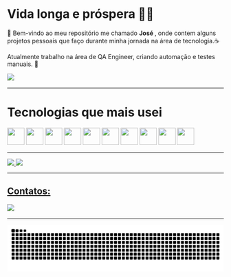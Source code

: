 

<!--
**Jose-augusto-git/Jose-augusto-git** is a ✨ _special_ ✨ repository because its `README.md` (this file) appears on your GitHub profile.

Here are some ideas to get you started:

- 🔭 I’m currently working on ...
- 🌱 I’m currently learning ...
- 👯 I’m looking to collaborate on ...
- 🤔 I’m looking for help with ...
- 💬 Ask me about ...
- 📫 How to reach me: ...
- 😄 Pronouns: ...
- ⚡ Fun fact: ...
-->

# Vida longa e próspera 🖖🏻

🐽 Bem-vindo ao meu repositório me chamado <b> José </b>, onde contem alguns projetos pessoais que faço durante minha jornada na área de tecnologia.☕

Atualmente trabalho na área de QA Engineer, criando automação e testes manuais. 🤖

<img src="https://media.giphy.com/media/QDjpIL6oNCVZ4qzGs7/giphy.gif?cid=790b7611hzen3wnyb5u5uqujlo9ji54ct0b8eu3yc68ssncl&ep=v1_gifs_search&rid=giphy.gif&ct=g">

------------------

# Tecnologias que mais usei  

<img loading="lazy" src="https://cdn.jsdelivr.net/gh/devicons/devicon@latest/icons/cypressio/cypressio-original.svg" width="40" height="40"/> <img loading="lazy" src="https://cdn.jsdelivr.net/gh/devicons/devicon@latest/icons/html5/html5-original.svg" width="40" height="40"/> <img loading="lazy" src="https://cdn.jsdelivr.net/gh/devicons/devicon@latest/icons/css3/css3-original.svg"  width="40" height="40"/> <img loading="lazy" src="https://cdn.jsdelivr.net/gh/devicons/devicon@latest/icons/python/python-original.svg"  width="40" height="40"/> <img loading="lazy" src="https://cdn.jsdelivr.net/gh/devicons/devicon@latest/icons/javascript/javascript-original.svg"   width="40" height="40"/> <img loading="lazy" src="https://cdn.jsdelivr.net/gh/devicons/devicon@latest/icons/php/php-original.svg"  width="40" height="40"/> <img loading="lazy" src="https://cdn.jsdelivr.net/gh/devicons/devicon@latest/icons/mysql/mysql-original-wordmark.svg"   width="40" height="40"/> <img loading="lazy" src="https://cdn.jsdelivr.net/gh/devicons/devicon@latest/icons/playwright/playwright-original.svg"   width="40" height="40"/> <img loading="lazy" src="https://cdn.jsdelivr.net/gh/devicons/devicon@latest/icons/typescript/typescript-original.svg"   width="40" height="40"/> <img loading="lazy" src="https://cdn.jsdelivr.net/gh/devicons/devicon@latest/icons/wordpress/wordpress-original.svg"  width="40" height="40"/>

---------------------------

<div>
<a href="https://github.com/Jose-augusto-git">
<img loading="lazy" height="180em" src="https://github-readme-stats.vercel.app/api/top-langs/?username=Jose-augusto-git&layout=compact&langs_count=7&theme=tokyonight"/>
<img loading="lazy" height="180em" src="https://github-readme-stats.vercel.app/api?username=Jose-augusto-git&show_icons=true&theme=tokyonight&include_all_commits=true&count_private=true"/>
</div>


---------------------------
## Contatos:

<div>
<a href="https://www.linkedin.com/in/jos%C3%A9-augusto-8a21921b1/" target="_blank"><img loading="lazy" src="https://img.shields.io/badge/-LinkedIn-%230077B5?style=for-the-badge&logo=linkedin&logoColor=white" target="_blank"></a>   
</div>



----------------------------------

![Snake animation](https://github.com/Jose-augusto-git/Jose-augusto-git/blob/output/github-contribution-grid-snake.svg)



